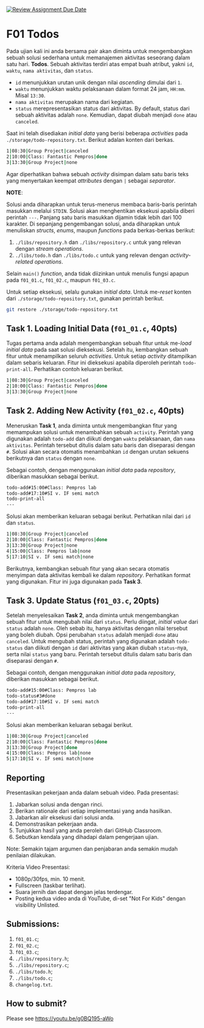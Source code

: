 [![Review Assignment Due Date](https://classroom.github.com/assets/deadline-readme-button-22041afd0340ce965d47ae6ef1cefeee28c7c493a6346c4f15d667ab976d596c.svg)](https://classroom.github.com/a/mbbk4I8Z)
# F01 Todos

Pada ujian kali ini anda bersama pair akan diminta untuk mengembangkan sebuah solusi sederhana untuk memanajemen aktivitas seseorang dalam satu hari. **Todos**.
Sebuah aktivitas terdiri atas empat buah atribut, yakni `id`, `waktu`, `nama aktivitas`, dan `status`.
+ `id` menunjukkan urutan unik dengan nilai *ascending* dimulai dari `1`.
+ `waktu` menunjukkan waktu pelaksanaan dalam format 24 jam, `HH:mm`. Misal `13:30`.
+ `nama aktivitas` merupakan nama dari kegiatan.
+ `status` merepresentasikan status dari aktivitas. By default, status dari sebuah aktivitas adalah `none`. Kemudian, dapat diubah menjadi `done` atau `canceled`.

Saat ini telah disediakan *initial data* yang berisi beberapa *activities* pada `./storage/todo-repository.txt`. Berikut adalan konten dari berkas.

```bash
1|08:30|Group Project|canceled
2|10:00|Class: Fantastic Pempros|done
3|13:30|Group Project|none

```

Agar diperhatikan bahwa sebuah *activity* disimpan dalam satu baris teks yang menyertakan keempat *attributes* dengan `|` sebagai *separator*.

**NOTE**:

Solusi anda diharapkan untuk terus-menerus membaca baris-baris perintah masukkan melalui `STDIN`. Solusi akan menghentikan eksekusi apabila diberi perintah `---`. Panjang satu baris masukkan dijamin tidak lebih dari 100 karakter.
Di sepanjang pengembangan solusi, anda diharapkan untuk menuliskan *structs*, *enums*, maupun *functions* pada berkas-berkas berikut:
1. `./libs/repository.h` dan `./libs/repository.c` untuk yang relevan dengan *stream operations*.
2. `./libs/todo.h` dan `./libs/todo.c` untuk yang relevan dengan *activity-related operations*.

Selain `main()` *function*, anda tidak diizinkan untuk menulis fungsi apapun pada `f01_01.c`, `f01_02.c`, maupun `f01_03.c`.

Untuk setiap eksekusi, selalu gunakan *initial data*. Untuk me-*reset* konten dari `./storage/todo-repository.txt`, gunakan perintah berikut.

```bash
git restore ./storage/todo-repository.txt

```
## Task 1. Loading Initial Data (`f01_01.c`, 40pts)

Tugas pertama anda adalah mengembangkan sebuah fitur untuk me-*load* *initial data* pada saat solusi dieksekusi. Setelah itu, kembangkan sebuah fitur untuk menampilkan seluruh *activities*. Untuk setiap *activity* ditampilkan dalam sebaris keluaran. Fitur ini dieksekusi apabila diperoleh perintah `todo-print-all`. Perhatikan contoh keluaran berikut.

```bash
1|08:30|Group Project|canceled
2|10:00|Class: Fantastic Pempros|done
3|13:30|Group Project|none

```

## Task 2. Adding New Activity (`f01_02.c`, 40pts)
Meneruskan **Task 1**, anda diminta untuk mengembangkan fitur yang memampukan solusi untuk menambahkan sebuah `activity`. Perintah yang digunakan adalah `todo-add` dan diikuti dengan `waktu` pelaksanaan, dan `nama aktivitas`. Perintah tersebut ditulis dalam satu baris dan diseparasi dengan `#`. Solusi akan secara otomatis menambahkan `id` dengan urutan sekuens berikutnya dan `status` dengan `none`.

Sebagai contoh, dengan menggunakan *initial data* pada *repository*, diberikan masukkan sebagai berikut.

```bash
todo-add#15:00#Class: Pempros lab
todo-add#17:10#SI v. IF semi match
todo-print-all
---

```
Solusi akan memberikan keluaran sebagai berikut. Perhatikan nilai dari `id` dan `status`.

```bash
1|08:30|Group Project|canceled
2|10:00|Class: Fantastic Pempros|done
3|13:30|Group Project|none
4|15:00|Class: Pempros lab|none
5|17:10|SI v. IF semi match|none

```

Berikutnya, kembangkan sebuah fitur yang akan secara otomatis menyimpan data aktivitas kembali ke dalam *repository*. Perhatikan format yang digunakan. Fitur ini juga digunakan pada **Task 3**.

## Task 3. Update Status (`f01_03.c`, 20pts)

Setelah menyelesaikan **Task 2**, anda diminta untuk mengembangkan sebuah fitur untuk mengubah nilai dari `status`. Perlu diingat, *initial value* dari `status` adalah `none`. Oleh sebab itu, hanya aktivitas dengan nilai tersebut yang boleh diubah. Opsi perubahan `status` adalah menjadi `done` atau `canceled`. Untuk mengubah status, perintah yang digunakan adalah `todo-status` dan diikuti dengan `id` dari aktivitas yang akan diubah `status`-nya, serta nilai `status` yang baru. Perintah tersebut ditulis dalam satu baris dan diseparasi dengan `#`.

Sebagai contoh, dengan menggunakan *initial data* pada *repository*, diberikan masukkan sebagai berikut.

```bash
todo-add#15:00#Class: Pempros lab
todo-status#3#done
todo-add#17:10#SI v. IF semi match
todo-print-all
---

```

Solusi akan memberikan keluaran sebagai berikut.

```bash
1|08:30|Group Project|canceled
2|10:00|Class: Fantastic Pempros|done
3|13:30|Group Project|done
4|15:00|Class: Pempros lab|none
5|17:10|SI v. IF semi match|none

```

## Reporting
Presentasikan pekerjaan anda dalam sebuah video. Pada presentasi:
1. Jabarkan solusi anda dengan rinci.
2. Berikan rationale dari setiap implementasi yang anda hasilkan.
3. Jabarkan alir eksekusi dari solusi anda.
4. Demonstrasikan pekerjaan anda.
5. Tunjukkan hasil yang anda peroleh dari GitHub Classroom.
6. Sebutkan kendala yang dihadapi dalam pengerjaan ujian.

Note: Semakin tajam argumen dan penjabaran anda semakin mudah penilaian dilakukan.

Kriteria Video Presentasi:
+ 1080p/30fps, min. 10 menit.
+ Fullscreen (taskbar terlihat).
+ Suara jernih dan dapat dengan jelas terdengar.
+ Posting kedua video anda di YouTube, di-set "Not For Kids" dengan visibility Unlisted.

## Submissions:

1. `f01_01.c`;
2. `f01_02.c`;
3. `f01_03.c`;
4. `./libs/repository.h`;
5. `./libs/repository.c`;
6. `./libs/todo.h`;
7. `./libs/todo.c`;
8. `changelog.txt`.

## How to submit?
Please see https://youtu.be/g0BQ195-aWo
